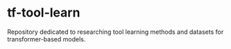 # tf-tool-learn
Repository dedicated to researching tool learning methods and datasets for transformer-based models. 
